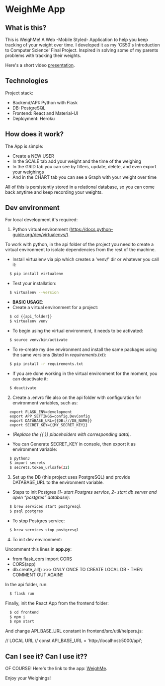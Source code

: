 # WeighMe App

## What is this?

This is WeighMe! A Web -Mobile Styled- Application to help you keep tracking of your weight over time.
I developed it as my 'CS50's Introduction to Computer Science' Final Project.
Inspired in solving some of my parents problems with tracking their weights.

Here's a short video [presentation](https://www.youtube.com/watch?v=r1dwkZt882o).

## Technologies

Project stack:

- Backend/API: Python with Flask
- DB: PostgreSQL
- Frontend: React and Material-UI
- Deployment: Heroku

## How does it work?

The App is simple:

- Create a NEW USER
- In the SCALE tab add your weight and the time of the weighing
- In the GRID tab you can see by filters, update, delete, and even export your weighings
- And in the CHART tab you can see a Graph with your weight over time

All of this is persistently stored in a relational database, so you can come back anytime and keep recording your weights.

## Dev environment

For local development it's required:

1. Python virtual environment (https://docs.python-guide.org/dev/virtualenvs/).

To work with python, in the api folder of the project you need to create a virtual environment to isolate dependencies from the rest of the machine.

- Install virtualenv via pip which creates a 'venv/' dir or whatever you call it:

```bash
  $ pip install virtualenv
```

- Test your installation:

```bash
  $ virtualenv --version
```

- **BASIC USAGE**:
- Create a virtual environment for a project:

```bash
  $ cd {{api_folder}}
  $ virtualenv venv
```

- To begin using the virtual environment, it needs to be activated:

```bash
  $ source venv/bin/activate
```

- To re-create my dev environment and install the same packages using the same versions (listed in _requirements.txt_):

```bash
  $ pip install -r requirements.txt
```

- If you are done working in the virtual environment for the moment, you can deactivate it:

```bash
  $ deactivate
```

2. Create a .envrc file also on the api folder with configuration for environment variables, such as:

```
  export FLASK_ENV=development
  export APP_SETTINGS=config.DevConfig
  export DATABASE_URL={{DB:///DB_NAME}}
  export SECRET_KEY={{MY_SECRET_KEY}}
```

- _(Replace the {{ }} placeholders with corresponding data)_.

- You can Generate SECRET_KEY in console, then export it as environment variable:

```bash
  $ python3
  $ import secrets
  $ secrets.token_urlsafe(32)
```

3. Set up the DB (this project uses PostgreSQL) and provide DATABASE_URL to the environment variable.

- Steps to init Postgres _(1- start Postgres service, 2- start db server and open “postgres” database)_:

```bash
  $ brew services start postgresql
  $ psql postgres
```

- To stop Postgres service:

```bash
  $ brew services stop postgresql
```

4. To init dev environment:

Uncomment this lines in **app.py**:

- from flask_cors import CORS
- CORS(app)
- db.create_all() >>> ONLY ONCE TO CREATE LOCAL DB - THEN COMMENT OUT AGAIN!!

In the api folder, run:

```bash
  $ flask run
```

Finally, init the React App from the frontend folder:

```bash
  $ cd frontend
  $ npm i
  $ npm start
```

And change API_BASE_URL constant in frontend/src/util/helpers.js:

// LOCAL URL
// const API_BASE_URL = 'http://localhost:5000/api';

## Can I see it? Can I use it??

OF COURSE! Here's the link to the app: [WeighMe](https://weighme.herokuapp.com/).

Enjoy your Weighings!
